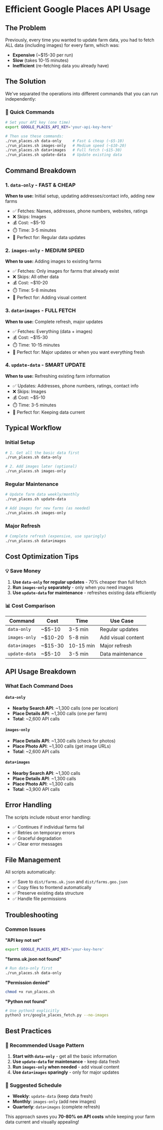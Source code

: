 # Efficient Google Places API Usage

## The Problem
Previously, every time you wanted to update farm data, you had to fetch ALL data (including images) for every farm, which was:
- **Expensive** (~$15-30 per run)
- **Slow** (takes 10-15 minutes)
- **Inefficient** (re-fetching data you already have)

## The Solution
We've separated the operations into different commands that you can run independently:

### 🚀 Quick Commands

```bash
# Set your API key (one time)
export GOOGLE_PLACES_API_KEY='your-api-key-here'

# Then use these commands:
./run_places.sh data-only     # Fast & cheap (~$5-10)
./run_places.sh images-only   # Medium speed (~$10-20)
./run_places.sh data+images   # Full fetch (~$15-30)
./run_places.sh update-data   # Update existing data
```

## Command Breakdown

### 1. `data-only` - FAST & CHEAP
**When to use:** Initial setup, updating addresses/contact info, adding new farms
- ✅ Fetches: Names, addresses, phone numbers, websites, ratings
- ❌ Skips: Images
- 💰 Cost: ~$5-10
- ⏱️ Time: 3-5 minutes
- 🎯 Perfect for: Regular data updates

### 2. `images-only` - MEDIUM SPEED
**When to use:** Adding images to existing farms
- ✅ Fetches: Only images for farms that already exist
- ❌ Skips: All other data
- 💰 Cost: ~$10-20
- ⏱️ Time: 5-8 minutes
- 🎯 Perfect for: Adding visual content

### 3. `data+images` - FULL FETCH
**When to use:** Complete refresh, major updates
- ✅ Fetches: Everything (data + images)
- 💰 Cost: ~$15-30
- ⏱️ Time: 10-15 minutes
- 🎯 Perfect for: Major updates or when you want everything fresh

### 4. `update-data` - SMART UPDATE
**When to use:** Refreshing existing farm information
- ✅ Updates: Addresses, phone numbers, ratings, contact info
- ❌ Skips: Images
- 💰 Cost: ~$5-10
- ⏱️ Time: 3-5 minutes
- 🎯 Perfect for: Keeping data current

## Typical Workflow

### Initial Setup
```bash
# 1. Get all the basic data first
./run_places.sh data-only

# 2. Add images later (optional)
./run_places.sh images-only
```

### Regular Maintenance
```bash
# Update farm data weekly/monthly
./run_places.sh update-data

# Add images for new farms (as needed)
./run_places.sh images-only
```

### Major Refresh
```bash
# Complete refresh (expensive, use sparingly)
./run_places.sh data+images
```

## Cost Optimization Tips

### 💡 Save Money
1. **Use `data-only` for regular updates** - 70% cheaper than full fetch
2. **Run `images-only` separately** - only when you need images
3. **Use `update-data` for maintenance** - refreshes existing data efficiently

### 📊 Cost Comparison
| Command | Cost | Time | Use Case |
|---------|------|------|----------|
| `data-only` | ~$5-10 | 3-5 min | Regular updates |
| `images-only` | ~$10-20 | 5-8 min | Add visual content |
| `data+images` | ~$15-30 | 10-15 min | Major refresh |
| `update-data` | ~$5-10 | 3-5 min | Data maintenance |

## API Usage Breakdown

### What Each Command Does

#### `data-only`
- **Nearby Search API**: ~1,300 calls (one per location)
- **Place Details API**: ~1,300 calls (one per farm)
- **Total**: ~2,600 API calls

#### `images-only`
- **Place Details API**: ~1,300 calls (check for photos)
- **Place Photo API**: ~1,300 calls (get image URLs)
- **Total**: ~2,600 API calls

#### `data+images`
- **Nearby Search API**: ~1,300 calls
- **Place Details API**: ~1,300 calls
- **Place Photo API**: ~1,300 calls
- **Total**: ~3,900 API calls

## Error Handling

The scripts include robust error handling:
- ✅ Continues if individual farms fail
- ✅ Retries on temporary errors
- ✅ Graceful degradation
- ✅ Clear error messages

## File Management

All scripts automatically:
- ✅ Save to `dist/farms.uk.json` and `dist/farms.geo.json`
- ✅ Copy files to frontend automatically
- ✅ Preserve existing data structure
- ✅ Handle file permissions

## Troubleshooting

### Common Issues

**"API key not set"**
```bash
export GOOGLE_PLACES_API_KEY='your-key-here'
```

**"farms.uk.json not found"**
```bash
# Run data-only first
./run_places.sh data-only
```

**"Permission denied"**
```bash
chmod +x run_places.sh
```

**"Python not found"**
```bash
# Use python3 explicitly
python3 src/google_places_fetch.py --no-images
```

## Best Practices

### 🎯 Recommended Usage Pattern
1. **Start with `data-only`** - get all the basic information
2. **Use `update-data` for maintenance** - keep data fresh
3. **Run `images-only` when needed** - add visual content
4. **Use `data+images` sparingly** - only for major updates

### 📅 Suggested Schedule
- **Weekly**: `update-data` (keep data fresh)
- **Monthly**: `images-only` (add new images)
- **Quarterly**: `data+images` (complete refresh)

This approach saves you **70-80% on API costs** while keeping your farm data current and visually appealing!
